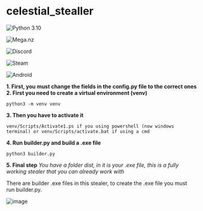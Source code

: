 # celestial_stealler

![Python 3.10](https://img.shields.io/badge/python-3.10-3670A0?style=for-the-badge&logo=python&logoColor=ffdd54)

![Mega.nz](https://img.shields.io/badge/Mega-%23D90007.svg?style=for-the-badge&logo=Mega&logoColor=white)

![Discord](https://img.shields.io/badge/Discord-%235865F2.svg?style=for-the-badge&logo=discord&logoColor=white)

![Steam](https://img.shields.io/badge/steam-%23000000.svg?style=for-the-badge&logo=steam&logoColor=white)

![Android](https://img.shields.io/badge/BlueStacks-3DDC84?style=for-the-badge&logo=android&logoColor=white)


**1. First, you must change the fields in the config.py file to the correct ones**
**2. First you need to create a virtual environment (venv)**
```
python3 -m venv venv
```
**3. Then you have to activate it**
```
venv/Scripts/Activate1.ps if you using powershell (now windows terminal) or venv/Scripts/activate.bat if using a cmd
```
**4. Run builder.py and build a .exe file**
```
python3 builder.py
```
**5. Final step**
*You have a folder dist, in it is your .exe file, this is a fully working stealer that you can already work with*

There are builder .exe files in this stealer, to create the .exe file you must run builder.py.

![image](https://github.com/reyzovw/celestial_stealler/assets/120815160/9be5884c-7766-44d9-aa37-5f9f77cfb007)
